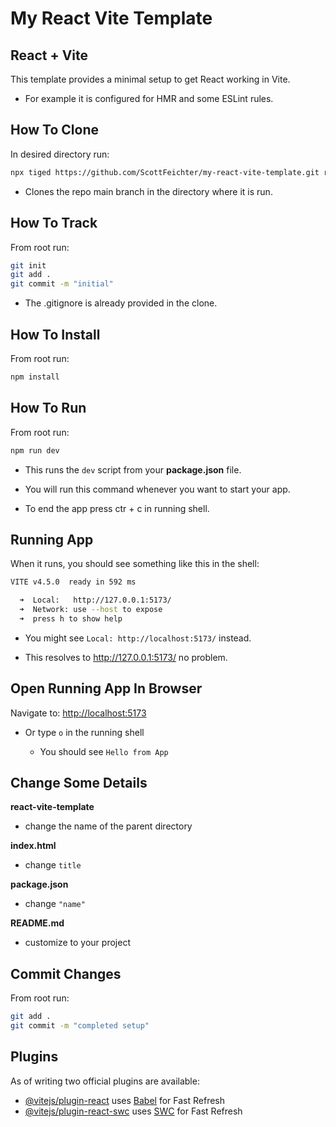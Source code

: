 # My React Vite Template

## React + Vite

This template provides a minimal setup to get React working in Vite.

- For example it is configured for HMR and some ESLint rules.

## How To Clone

In desired directory run:

```sh
npx tiged https://github.com/ScottFeichter/my-react-vite-template.git react-vite-template
```

- Clones the repo main branch in the directory where it is run.

## How To Track

From root run:

```sh
git init
git add .
git commit -m "initial"
```

- The .gitignore is already provided in the clone.

## How To Install

From root run:

```sh
npm install
```

## How To Run

From root run:

```sh
npm run dev
```

- This runs the `dev` script from your __package.json__ file.

- You will run this command whenever you want to start your app.

- To end the app press ctr + c in running shell.

## Running App

When it runs, you should see something like this in the shell:

```bash
VITE v4.5.0  ready in 592 ms

  ➜  Local:   http://127.0.0.1:5173/
  ➜  Network: use --host to expose
  ➜  press h to show help
```
- You might see `Local: http://localhost:5173/` instead.

- This resolves to http://127.0.0.1:5173/ no problem.

## Open Running App In Browser

Navigate to: [http://localhost:5173](http://localhost:5173)

- Or type `o` in the running shell

  - You should see `Hello from App`


## Change Some Details

__react-vite-template__

- change the name of the parent directory

__index.html__

- change `title`

__package.json__

- change `"name"`

__README.md__

- customize to your project


## Commit Changes

From root run:

```sh
git add .
git commit -m "completed setup"
```

## Plugins

As of writing two official plugins are available:

- [@vitejs/plugin-react](https://github.com/vitejs/vite-plugin-react/blob/main/packages/plugin-react/README.md) uses [Babel](https://babeljs.io/) for Fast Refresh
- [@vitejs/plugin-react-swc](https://github.com/vitejs/vite-plugin-react-swc) uses [SWC](https://swc.rs/) for Fast Refresh
